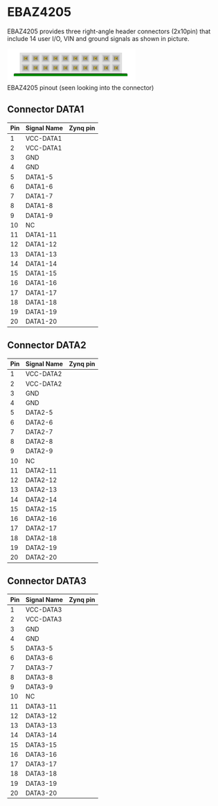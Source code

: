 # EBAZ4205

EBAZ4205 provides three right-angle header connectors (2x10pin) that include 14 user I/O, VIN and ground signals as shown in picture. 

![pinout_io](./pinout_io.png)<br/>
EBAZ4205 pinout (seen looking into the connector)

## Connector DATA1 
|Pin|Signal Name|Zynq pin |
|---|-----------|---------|
|1  |VCC-DATA1  |         |
|2  |VCC-DATA1  |         |
|3  |GND        |         |
|4  |GND        |         |
|5  |DATA1-5    |         |
|6  |DATA1-6    |         |
|7  |DATA1-7    |         |
|8  |DATA1-8    |         |
|9  |DATA1-9    |         |
|10 |NC         |         |
|11 |DATA1-11   |         |
|12 |DATA1-12   |         |
|13 |DATA1-13   |         |
|14 |DATA1-14   |         |
|15 |DATA1-15   |         |
|16 |DATA1-16   |         |
|17 |DATA1-17   |         |
|18 |DATA1-18   |         |
|19 |DATA1-19   |         |
|20 |DATA1-20   |         |

## Connector DATA2 
|Pin|Signal Name|Zynq pin |
|---|-----------|---------|
|1  |VCC-DATA2  |         |
|2  |VCC-DATA2  |         |
|3  |GND        |         |
|4  |GND        |         |
|5  |DATA2-5    |         |
|6  |DATA2-6    |         |
|7  |DATA2-7    |         |
|8  |DATA2-8    |         |
|9  |DATA2-9    |         |
|10 |NC         |         |
|11 |DATA2-11   |         |
|12 |DATA2-12   |         |
|13 |DATA2-13   |         |
|14 |DATA2-14   |         |
|15 |DATA2-15   |         |
|16 |DATA2-16   |         |
|17 |DATA2-17   |         |
|18 |DATA2-18   |         |
|19 |DATA2-19   |         |
|20 |DATA2-20   |         |

## Connector DATA3
|Pin|Signal Name|Zynq pin |
|---|-----------|---------|
|1  |VCC-DATA3  |         |
|2  |VCC-DATA3  |         |
|3  |GND        |         |
|4  |GND        |         |
|5  |DATA3-5    |         |
|6  |DATA3-6    |         |
|7  |DATA3-7    |         |
|8  |DATA3-8    |         |
|9  |DATA3-9    |         |
|10 |NC         |         |
|11 |DATA3-11   |         |
|12 |DATA3-12   |         |
|13 |DATA3-13   |         |
|14 |DATA3-14   |         |
|15 |DATA3-15   |         |
|16 |DATA3-16   |         |
|17 |DATA3-17   |         |
|18 |DATA3-18   |         |
|19 |DATA3-19   |         |
|20 |DATA3-20   |         |
